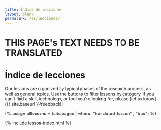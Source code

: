 ```yaml
---
title: Índice de lecciones
layout: blank
permalink: /es/lecciones/
---
```


# THIS PAGE's TEXT NEEDS TO BE TRANSLATED

# Índice de lecciones

Our lessons are organized by typical phases of the research process, as well as general topics. Use the buttons to filter lessons by category. If you can’t find a skill, technology, or tool you're looking for, please [let us know]({{ site.baseurl }}/feedback)!

{% assign alllessons = (site.pages | where: "translated-lesson" , "true") %}

{% include lesson-index.html %}
